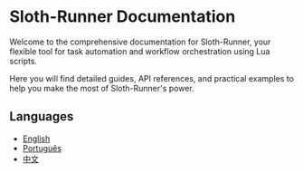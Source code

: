 # Sloth-Runner Documentation

Welcome to the comprehensive documentation for Sloth-Runner, your flexible tool for task automation and workflow orchestration using Lua scripts.

Here you will find detailed guides, API references, and practical examples to help you make the most of Sloth-Runner's power.

## Languages

*   [English](./en/index.md)
*   [Português](./pt/index.md)
*   [中文](./zh/index.md)
